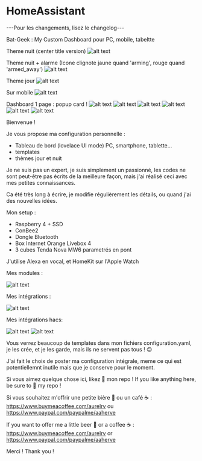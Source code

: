 # HomeAssistant

---Pour les changements, lisez le changelog---


Bat-Geek : My Custom Dashboard pour PC, mobile, tabeltte

Theme nuit (center title version)
![alt text](https://github.com/herveaurel/HomeAssistant/blob/main/Captures/dashboard_dark.jpg)

Theme nuit + alarme
(Icone clignote jaune quand 'arming', rouge quand 'armed_away')
![alt text](https://github.com/herveaurel/HomeAssistant/blob/main/Captures/dashboard_alarme.jpg)

Theme jour
![alt text](https://github.com/herveaurel/HomeAssistant/blob/main/Captures/dashboard_light.jpg)

Sur mobile
![alt text](https://github.com/herveaurel/HomeAssistant/blob/main/Captures/dashboard_mobile.PNG)

Dashboard 1 page : popup card ! 
![alt text](https://github.com/herveaurel/HomeAssistant/blob/main/Captures/popup_1.jpg)
![alt text](https://github.com/herveaurel/HomeAssistant/blob/main/Captures/popup_2.jpg)
![alt text](https://github.com/herveaurel/HomeAssistant/blob/main/Captures/popup_3.jpg)
![alt text](https://github.com/herveaurel/HomeAssistant/blob/main/Captures/popup_4.jpg)
![alt text](https://github.com/herveaurel/HomeAssistant/blob/main/Captures/popup_5.jpg)
![alt text](https://github.com/herveaurel/HomeAssistant/blob/main/Captures/popup_6.jpg)


Bienvenue ! 

Je vous propose ma configuration personnelle :
- Tableau de bord (lovelace UI mode) PC, smartphone, tablette...
- templates
- thèmes jour et nuit

Je ne suis pas un expert, je suis simplement un passionné, les codes ne sont peut-être pas écrits de la meilleure façon, mais j'ai réalisé ceci avec mes petites connaissances.

Ca été très long à écrire, je modifie régulièrement les détails, ou quand j'ai des nouvelles idées. 

Mon setup :
- Raspberry 4 + SSD
- ConBee2
- Dongle Bluetooth 
- Box Internet Orange Livebox 4
- 3 cubes Tenda Nova MW6 parametrés en pont 

J'utilise Alexa en vocal, et HomeKit sur l'Apple Watch


Mes modules :

![alt text](https://github.com/herveaurel/HomeAssistant/blob/main/Captures/modules.jpg)

Mes intégrations :

![alt text](https://github.com/herveaurel/HomeAssistant/blob/main/Captures/integrations.jpg)

Mes intégrations  hacs:

![alt text](https://github.com/herveaurel/HomeAssistant/blob/main/Captures/integrations_hacs.jpg)
![alt text](https://github.com/herveaurel/HomeAssistant/blob/main/Captures/integrations_hacs2.jpg)

 Vous verrez beaucoup de templates dans mon fichiers configuration.yaml, je les crée, et je les garde, mais ils ne servent pas tous ! 😉

J'ai fait le choix de poster ma configuration intégrale, meme ce qui est potentiellemnt inutile mais que je conserve pour le moment. 

Si vous aimez quelque chose ici, likez 🌟 mon repo !
If you like anything here, be sure to 🌟 my repo !

Si vous souhaitez m'offrir une petite bière 🍺 ou un café ☕️ : https://www.buymeacoffee.com/aurelrv ou https://www.paypal.com/paypalme/aaherve

If you want to offer me a little beer 🍺 or a coffee ☕️ : https://www.buymeacoffee.com/aurelrv or https://www.paypal.com/paypalme/aaherve

Merci ! 
Thank you !